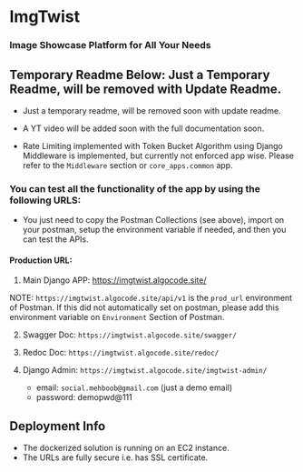 # ImgTwist


### Image Showcase Platform for All Your Needs


## Temporary Readme Below: Just a Temporary Readme, will be removed with Update Readme. 

- Just a temporary readme, will be removed soon with update readme.

- A YT video will be added soon with the full documentation soon. 

- Rate Limiting implemented with Token Bucket Algorithm using Django Middleware 
   is implemented, but currently not enforced app wise. Please refer to the `Middleware` section or `core_apps.common` app.  

### You can test all the functionality of the app by using the following URLS:

- You just need to copy the Postman Collections (see above), import on your postman, setup the environment variable if needed, and then you can test the APIs.

#### Production URL: 

1. Main Django APP: https://imgtwist.algocode.site/

NOTE: `https://imgtwist.algocode.site/api/v1` is the `prod_url` environment of Postman. If this did not automatically set on postman, please add this environment variable on `Environment` Section of Postman. 

2. Swagger Doc: `https://imgtwist.algocode.site/swagger/`

3. Redoc Doc: `https://imgtwist.algocode.site/redoc/`

4. Django Admin: `https://imgtwist.algocode.site/imgtwist-admin/` 
    - email: `social.mehboob@gmail.com` (just a demo email)
    - password: demopwd@111



## Deployment Info

- The dockerized solution is running on an EC2 instance. 
- The URLs are fully secure i.e. has SSL certificate. 

